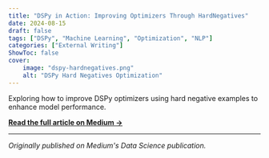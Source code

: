 ```yaml
---
title: "DSPy in Action: Improving Optimizers Through HardNegatives"
date: 2024-08-15
draft: false
tags: ["DSPy", "Machine Learning", "Optimization", "NLP"]
categories: ["External Writing"]
ShowToc: false
cover:
    image: "dspy-hardnegatives.png"
    alt: "DSPy Hard Negatives Optimization"
---
```


Exploring how to improve DSPy optimizers using hard negative examples to enhance model performance.

[**Read the full article on Medium →**](https://medium.com/@ug2409/dspy-in-action-improving-optimizers-through-hardnegatives-7b92852a3333)

---

*Originally published on Medium's Data Science publication.*
